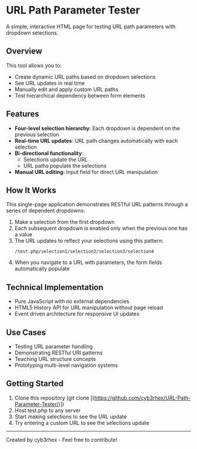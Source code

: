 # URL Path Parameter Tester

A simple, interactive HTML page for testing URL path parameters with dropdown selections.


## Overview

This tool allows you to:

- Create dynamic URL paths based on dropdown selections
- See URL updates in real time 
- Manually edit and apply custom URL paths
- Test hierarchical dependency between form elements

## Features

- **Four-level selection hierarchy**: Each dropdown is dependent on the previous selection
- **Real-time URL updates**: URL path changes automatically with each selection
- **Bi-directional functionality**: 
  - Selections update the URL
  - URL paths populate the selections
- **Manual URL editing**: Input field for direct URL manipulation

## How It Works

This single-page application demonstrates RESTful URL patterns through a series of dependent dropdowns:

1. Make a selection from the first dropdown
2. Each subsequent dropdown is enabled only when the previous one has a value
3. The URL updates to reflect your selections using this pattern:
   ```
   /test.php/selection1/selection2/selection3/selection4
   ```
4. When you navigate to a URL with parameters, the form fields automatically populate

## Technical Implementation

- Pure JavaScript with no external dependencies
- HTML5 History API for URL manipulation without page reload
- Event driven architecture for responsive UI updates

## Use Cases

- Testing URL parameter handling
- Demonstrating RESTful URI patterns
- Teaching URL structure concepts
- Prototyping multi-level navigation systems

## Getting Started

1. Clone this repository (git clone [(https://github.com/cyb3rhex/URL-Path-Parameter-Tester/)])
2. Host test.php to any server
3. Start making selections to see the URL update
4. Try entering a custom URL to see the selections update


---

Created by cyb3rhex - Feel free to contribute!
